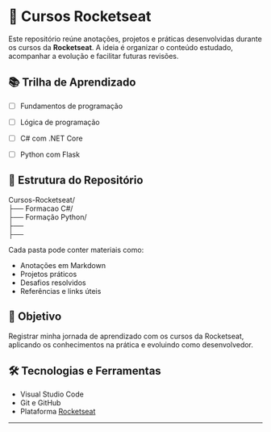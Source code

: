 # 🚀 Cursos Rocketseat

Este repositório reúne anotações, projetos e práticas desenvolvidas durante os cursos da **Rocketseat**. A ideia é organizar o conteúdo estudado, acompanhar a evolução e facilitar futuras revisões.

## 📚 Trilha de Aprendizado

- [ ] Fundamentos de programação
- [ ] Lógica de programação
- [ ] C# com .NET Core
- [ ] Python com Flask


## 📁 Estrutura do Repositório
Cursos-Rocketseat/<br>
├── Formacao C#/<br>
├── Formação Python/<br>
├──<br>
├──<br>


Cada pasta pode conter materiais como:

- Anotações em Markdown
- Projetos práticos
- Desafios resolvidos
- Referências e links úteis

## 🧠 Objetivo

Registrar minha jornada de aprendizado com os cursos da Rocketseat, aplicando os conhecimentos na prática e evoluindo como desenvolvedor.

## 🛠️ Tecnologias e Ferramentas

- Visual Studio Code
- Git e GitHub
- Plataforma [Rocketseat](https://www.rocketseat.com.br/?utm_source=google&utm_medium=cpc&utm_campaign=lead&utm_term=perpetuo&utm_content=institucional-lead-home-texto-lead-brandkws-none-none-institucional-none-none-br-google&gad_source=1&gad_campaignid=21868326911&gclid=Cj0KCQjwxdXBBhDEARIsAAUkP6g-0gkvzAJjekC3EVvQ7PtCiDg-ofbc__xg6oSkN9o8Frr1qbaTgcUaArG3EALw_wcB)

---
